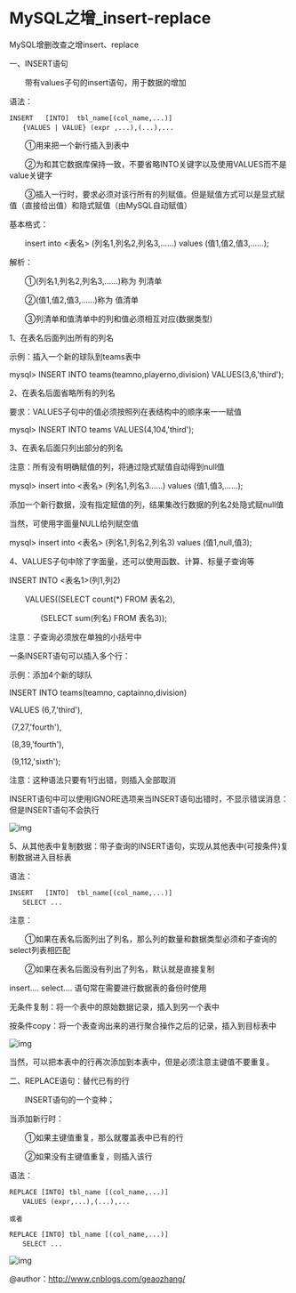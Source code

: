 # MySQL之增_insert-replace



MySQL增删改查之增insert、replace

一、INSERT语句

　　带有values子句的insert语句，用于数据的增加

语法：

```
INSERT   [INTO]  tbl_name[(col_name,...)]
　　{VALUES | VALUE} (expr ,...),(...),...
```

　　①用来把一个新行插入到表中

　　②为和其它数据库保持一致，不要省略INTO关键字以及使用VALUES而不是value关键字

　　③插入一行时，要求必须对该行所有的列赋值。但是赋值方式可以是显式赋值（直接给出值）和隐式赋值（由MySQL自动赋值）

 

基本格式：

　　insert into <表名> (列名1,列名2,列名3,......)  values (值1,值2,值3,......);

解析：

　　①(列名1,列名2,列名3,......)称为 列清单

　　②(值1,值2,值3,......)称为 值清单

　　③列清单和值清单中的列和值必须相互对应(数据类型)

 

1、在表名后面列出所有的列名

示例：插入一个新的球队到teams表中

mysql> INSERT INTO teams(teamno,playerno,division) VALUES(3,6,'third');

 

2、在表名后面省略所有的列名

要求：VALUES子句中的值必须按照列在表结构中的顺序来一一赋值

mysql> INSERT INTO teams VALUES(4,104,'third');

 

3、在表名后面只列出部分的列名

注意：所有没有明确赋值的列，将通过隐式赋值自动得到null值

mysql> insert into <表名> (列名1,列名3......)  values (值1,值3,......);

添加一个新行数据，没有指定赋值的列，结果集改行数据的列名2处隐式赋null值

 

当然，可使用字面量NULL给列赋空值

mysql> insert into <表名> (列名1,列名2,列名3)  values (值1,null,值3);

 

4、VALUES子句中除了字面量，还可以使用函数、计算、标量子查询等

INSERT INTO <表名1>(列1,列2)

　　VALUES((SELECT count(*) FROM 表名2),

　　　　(SELECT sum(列名) FROM 表名3));

注意：子查询必须放在单独的小括号中

 

一条INSERT语句可以插入多个行：

示例：添加4个新的球队

INSERT INTO teams(teamno, captainno,division)

  VALUES (6,7,'third'),

​            (7,27,'fourth'),

​            (8,39,'fourth'),

​            (9,112,'sixth');  

注意：这种语法只要有1行出错，则插入全部取消 

INSERT语句中可以使用IGNORE选项来当INSERT语句出错时，不显示错误消息：但是INSERT语句不会执行

![img](https://images2015.cnblogs.com/blog/1113510/201704/1113510-20170426183020334-864829403.png)

 

5、从其他表中复制数据：带子查询的INSERT语句，实现从其他表中(可按条件)复制数据进入目标表

语法：

```
INSERT   [INTO]  tbl_name[(col_name,...)]
　　SELECT ...
```

注意：

　　①如果在表名后面列出了列名，那么列的数量和数据类型必须和子查询的select列表相匹配

　　②如果在表名后面没有列出了列名，默认就是直接复制

insert....  select.... 语句常在需要进行数据表的备份时使用

 

无条件复制：将一个表中的原始数据记录，插入到另一个表中

按条件copy：将一个表查询出来的进行聚合操作之后的记录，插入到目标表中

 ![img](https://images2015.cnblogs.com/blog/1113510/201704/1113510-20170426183508990-1828404930.png)

当然，可以把本表中的行再次添加到本表中，但是必须注意主键值不要重复。

 

 

二、REPLACE语句：替代已有的行

　　INSERT语句的一个变种；

当添加新行时：

　　①如果主键值重复，那么就覆盖表中已有的行

　　②如果没有主键值重复，则插入该行

语法：

```
REPLACE [INTO] tbl_name [(col_name,...)]
　　VALUES (expr,...),(...),...

或者

REPLACE [INTO] tbl_name [(col_name,...)]
　　SELECT ...
```

![img](https://images2015.cnblogs.com/blog/1113510/201704/1113510-20170426183921131-572026148.png)

@author：http://www.cnblogs.com/geaozhang/